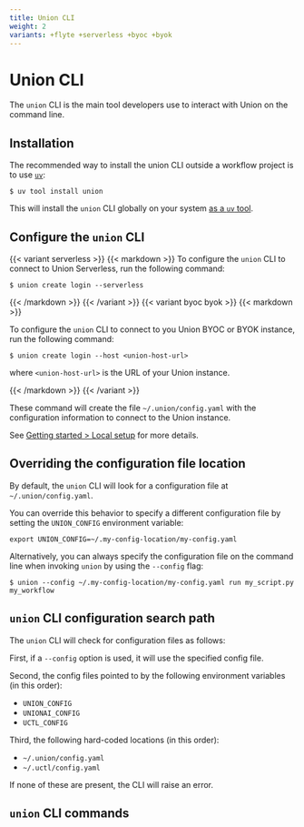 ```yaml
---
title: Union CLI
weight: 2
variants: +flyte +serverless +byoc +byok
---
```


# Union CLI

The `union` CLI is the main tool developers use to interact with Union on the command line.

## Installation

The recommended way to install the union CLI outside a workflow project is to use [`uv`](https://docs.astral.sh/uv/):

```shell
$ uv tool install union
```

This will install the `union` CLI globally on your system [as a `uv` tool](https://docs.astral.sh/uv/concepts/tools/).


## Configure the `union` CLI

{{< variant serverless >}}
{{< markdown >}}
To configure the `union` CLI to connect to Union Serverless, run the following command:

```shell
$ union create login --serverless
```

{{< /markdown >}}
{{< /variant >}}
{{< variant byoc byok >}}
{{< markdown >}}

To configure the `union` CLI to connect to you Union BYOC or BYOK instance, run the following command:

```shell
$ union create login --host <union-host-url>
```

where `<union-host-url>` is the URL of your Union instance.

{{< /markdown >}}
{{< /variant >}}

These command will create the file `~/.union/config.yaml` with the configuration information to connect to the Union instance.

See [Getting started > Local setup](../user-guide/getting-started/local-setup) for more details.

## Overriding the configuration file location

By default, the `union` CLI will look for a configuration file at `~/.union/config.yaml`.

You can override this behavior to specify a different configuration file by setting the `UNION_CONFIG` environment variable:

```shell
export UNION_CONFIG=~/.my-config-location/my-config.yaml
```

Alternatively, you can always specify the configuration file on the command line when invoking `union` by using the `--config` flag:

```shell
$ union --config ~/.my-config-location/my-config.yaml run my_script.py my_workflow
```

## `union` CLI configuration search path

The `union` CLI will check for configuration files as follows:

First, if a `--config` option is used, it will use the specified config file.

Second, the config files pointed to by the following environment variables (in this order):

* `UNION_CONFIG`
* `UNIONAI_CONFIG`
* `UCTL_CONFIG`

Third, the following hard-coded locations (in this order):

* `~/.union/config.yaml`
* `~/.uctl/config.yaml`

If none of these are present, the CLI will raise an error.

## `union` CLI commands

